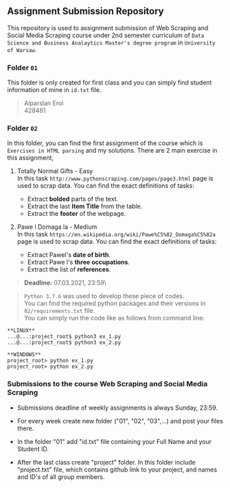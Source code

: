 ## Assignment Submission Repository

This repository is used to assignment submission of Web Scraping and Social Media Scraping course under 2nd semester curriculum of 
``Data Science and Business Analaytics Master's degree program`` in ``University of Warsaw``.

### Folder ```01```
This folder is only created for first class and you can simply find student information of mine in `id.txt` file.
> Alparslan Erol \
> 428481

### Folder ``02``
In this folder, you can find the first assignment of the course which is ``Exercises in HTML parsing`` and my solutions.
There are 2 main exercise in this assignment,
1.  Totally Normal Gifts - Easy\
In this task ``http://www.pythonscraping.com/pages/page3.html`` page is used to scrap data. You can find the exact
definitions of tasks:
    - Extract **bolded** parts of the text.
    - Extract the last **Item Title** from the table.
    - Extract the **footer** of the webpage.
    
2.  Pawe l Domaga la - Medium\
In this task ``https://en.wikipedia.org/wiki/Pawe%C5%82_Domaga%C5%82a`` page is used to scrap data. You can find the exact
definitions of tasks:
    - Extract Pawel's **date of birth**.
    - Extract Pawe l's **three occupations**.
    - Extract the list of **references**.
    
> **Deadline:** 07.03.2021, 23:59\

> ``Python 3.7.6`` was used to develop these piece of codes.\
> You can find the required python packages and their versions in ``02/requirements.txt`` file.\
> You can simply run the code like as follows from command line:
```console
**LINUX**
...@...:project_root$ python3 ex_1.py
...@...:project_root$ python3 ex_2.py

**WINDOWS**
project_root> python ex_1.py
project_root> python ex_2.py
```

### Submissions to the course Web Scraping and Social Media Scraping

* Submissions deadline of weekly assignments is always Sunday, 23:59. 

* For every week create new folder ("01", "02", "03",...) and post your files there.

* In the folder "01" add "id.txt" file containing your Full Name and your Student ID.

* After the last class create "project" folder. In this folder include "project.txt" file, which contains github link to your project, and names and ID's of all group members.
